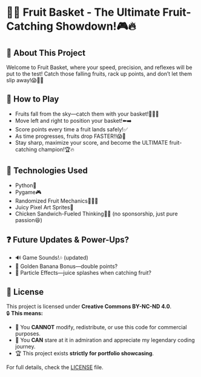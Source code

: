 # 🥪🍏 Fruit Basket - The Ultimate Fruit-Catching Showdown!🎮🔥

## 🤔 About This Project  
Welcome to Fruit Basket, where your speed, precision, and reflexes will be put to the test! Catch those falling fruits, rack up points, and don’t let them slip away!😱🍎🍌

## 🚀 How to Play
- Fruits fall from the sky—catch them with your basket!🍅🥕🍏
- Move left and right to position your basket!⬅️➡️
- Score points every time a fruit lands safely!✅
- As time progresses, fruits drop FASTER!!😱💨
- Stay sharp, maximize your score, and become the ULTIMATE fruit-catching champion!🏆🔥

## 🔧 Technologies Used
- Python🐍
- Pygame🎮
- Randomized Fruit Mechanics🍅🥕🍏
- Juicy Pixel Art Sprites🎨
- Chicken Sandwich-Fueled Thinking🥪🔥 (no sponsorship, just pure passion😆)

## ❓ Future Updates & Power-Ups?
- 🔊 Game Sounds!🎶 (updated)
- 🍌 Golden Banana Bonus—double points?
- 🎨 Particle Effects—juice splashes when catching fruit?

## 📝 License
This project is licensed under **Creative Commons BY-NC-ND 4.0**.  
🔒 **This means:**  
- 🚫 You **CANNOT** modify, redistribute, or use this code for commercial purposes.  
- 👀 You **CAN** stare at it in admiration and appreciate my legendary coding journey.  
- 🏆 This project exists **strictly for portfolio showcasing**.  

For full details, check the [LICENSE](LICENSE) file.
